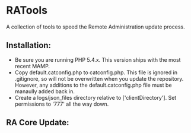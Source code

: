 # RATools #

A collection of tools to speed the Remote Administration update process.

## Installation: ##
* Be sure you are running PHP 5.4.x.  This version ships with the most recent MAMP.
* Copy default.catconfig.php to catconfig.php.  This file is ignored in .gitignore, so will not be overwritten when you update the repository.  However, any additions to the default.catconfig.php file must be manaully added back in.
*  Create a logs/json_files directory relative to ['clientDirectory']. Set permissions to '777' all the way down.

 ## RA Core Update: ##
